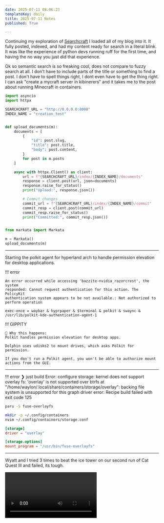 ```yaml
---
date: 2025-07-11 08:06:23
templateKey: daily
title: 2025-07-11 Notes
published: True

---
```


Continuing my exploration of [Searchcraft](https://searchcraft.com) I loaded
all of my blog into it.  It fully posted, indexed, and had my content ready for
search in a literal blink.  It was like the experience of python devs running
ruff for the first time, and having the no way you just did that experience.

Ok so semantic search is so freaking cool, does not compare to fuzzy search at
all.  I don't have to include parts of the title or something to find a post.
I don't have to spell things right, I dont even have to get the thing right.  I
can ask "create a mycraft server in kibinerers" and it takes me to the post
about running Minecraft in containers.

``` python
import asyncio
import httpx

SEARCHCRAFT_URL = "http://0.0.0.0:8000"
INDEX_NAME = "creation_test"


def upload_documents(m):
    documents = [
        {
            "id": post.slug,
            "title": post.title,
            "body": post.content,
        }
        for post in m.posts
    ]

    async with httpx.Client() as client:
        url = f"{SEARCHCRAFT_URL}/index/{INDEX_NAME}/documents"
        response = client.post(url, json=documents)
        response.raise_for_status()
        print("Upload:", response.json())

        # Commit changes
        commit_url = f"{SEARCHCRAFT_URL}/index/{INDEX_NAME}/commit"
        commit_resp = client.post(commit_url)
        commit_resp.raise_for_status()
        print("Committed:", commit_resp.json())


from markata import Markata

m = Markata()
upload_documents(m)
```

---

Starting the polkit agent for hyperland arch to handle permission elevation for
desktop applications.

!!! error 

    An error occurred while accessing 'bazzite-nvidia_razorcrest', the system
    responded: Cannot request authentication for this action. The PolicyKit
    authentication system appears to be not available.: Not authorized to
    perform operation

``` config
exec-once = waybar & hyprpaper & $terminal & polkit & swaync & /usr/lib/polkit-kde-authentication-agent-1
```

!!! GIPPITY

    🧠 Why this happens:
    Polkit handles permission elevation for desktop apps.

    Dolphin uses udisks2 to mount drives, which asks Polkit for permission.

    If you don't run a Polkit agent, you won't be able to authorize mount actions from the GUI.

---


!!! error
    ❯ just build
    Error: configure storage: kernel does not support overlay fs: 'overlay' is not supported over btrfs at "/home/waylon/.local/share/containers/storage/overlay": backing file system is unsupported for this graph driver
    error: Recipe build failed with exit code 125

``` bash
paru -S fuse-overlayfs
```

``` bash
mkdir -p ~/.config/containers
nvim ~/.config/containers/storage.conf
```

``` toml
[storage]
driver = "overlay"

[storage.options]
mount_program = "/usr/bin/fuse-overlayfs"
```

---

Wyatt and I tried 3 times to beat the ice tower on our second run of Cat Quest
III and failed, its tough.

![ice-tower-fail.mp4](https://dropper.wayl.one/api/file/c3050a32-b914-489d-9bf3-c9a1adf2bc46.mp4)
